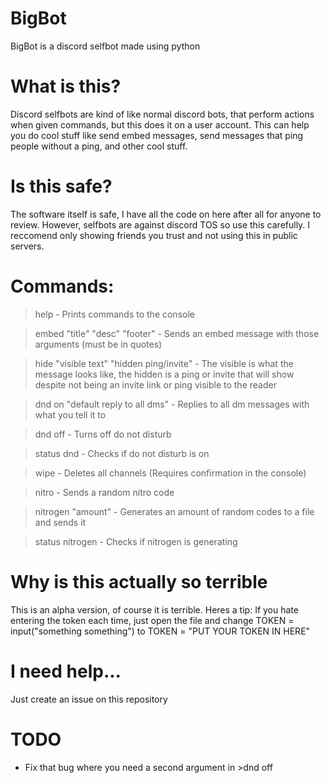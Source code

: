 # BigBot
BigBot is a discord selfbot made using python

# What is this?
Discord selfbots are kind of like normal discord bots, that
perform actions when given commands, but this does it on
a user account. This can help you do cool stuff like
send embed messages, send messages that ping people without
a ping, and other cool stuff.

# Is this safe?
The software itself is safe, I have all the code on here after all
for anyone to review. However, selfbots are against discord TOS so
use this carefully. I reccomend only showing friends you trust and 
not using this in public servers.


# Commands:

>help - Prints commands to the console

>embed "title" "desc" "footer" - Sends an embed message with those arguments (must be in quotes)

>hide "visible text" "hidden ping/invite" - The visible is what the message looks like, the hidden is a ping or invite that will show despite not being an invite link or ping visible to the reader

>dnd on "default reply to all dms" - Replies to all dm messages with what you tell it to

>dnd off - Turns off do not disturb

>status dnd - Checks if do not disturb is on

>wipe - Deletes all channels (Requires confirmation in the console)

>nitro - Sends a random nitro code

>nitrogen "amount" - Generates an amount of random codes to a file and sends it

>status nitrogen - Checks if nitrogen is generating

# Why is this actually so terrible
This is an alpha version, of course it is terrible. Heres a tip:
If you hate entering the token each time, just open the file and change 
TOKEN = input("something something")
to
TOKEN = "PUT YOUR TOKEN IN HERE"

# I need help...
Just create an issue on this repository

# TODO
- Fix that bug where you need a second argument in >dnd off
